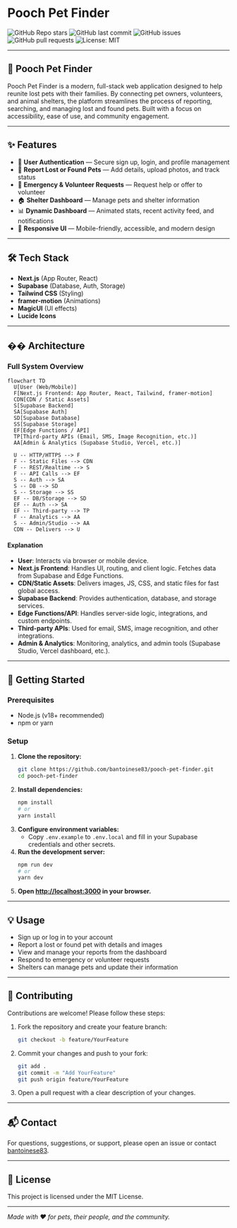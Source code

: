 # Pooch Pet Finder

![GitHub Repo stars](https://img.shields.io/github/stars/bantoinese83/pooch-pet-finder?style=social)
![GitHub last commit](https://img.shields.io/github/last-commit/bantoinese83/pooch-pet-finder)
![GitHub issues](https://img.shields.io/github/issues/bantoinese83/pooch-pet-finder)
![GitHub pull requests](https://img.shields.io/github/issues-pr/bantoinese83/pooch-pet-finder)
![License: MIT](https://img.shields.io/github/license/bantoinese83/pooch-pet-finder)
<!-- ![Build Status](https://img.shields.io/badge/build-passing-brightgreen) -->

---

## 🐾 Pooch Pet Finder

Pooch Pet Finder is a modern, full-stack web application designed to help reunite lost pets with their families. By connecting pet owners, volunteers, and animal shelters, the platform streamlines the process of reporting, searching, and managing lost and found pets. Built with a focus on accessibility, ease of use, and community engagement.

---

## ✨ Features

- 🔐 **User Authentication** — Secure sign up, login, and profile management
- 🐶 **Report Lost or Found Pets** — Add details, upload photos, and track status
- 🚨 **Emergency & Volunteer Requests** — Request help or offer to volunteer
- 🏠 **Shelter Dashboard** — Manage pets and shelter information
- 📊 **Dynamic Dashboard** — Animated stats, recent activity feed, and notifications
- 📱 **Responsive UI** — Mobile-friendly, accessible, and modern design

---

## 🛠️ Tech Stack

- **Next.js** (App Router, React)
- **Supabase** (Database, Auth, Storage)
- **Tailwind CSS** (Styling)
- **framer-motion** (Animations)
- **MagicUI** (UI effects)
- **Lucide Icons**

---

## ��️ Architecture

### Full System Overview

```mermaid
flowchart TD
  U[User (Web/Mobile)]
  F[Next.js Frontend: App Router, React, Tailwind, framer-motion]
  CDN[CDN / Static Assets]
  S[Supabase Backend]
  SA[Supabase Auth]
  SD[Supabase Database]
  SS[Supabase Storage]
  EF[Edge Functions / API]
  TP[Third-party APIs (Email, SMS, Image Recognition, etc.)]
  AA[Admin & Analytics (Supabase Studio, Vercel, etc.)]

  U -- HTTP/HTTPS --> F
  F -- Static Files --> CDN
  F -- REST/Realtime --> S
  F -- API Calls --> EF
  S -- Auth --> SA
  S -- DB --> SD
  S -- Storage --> SS
  EF -- DB/Storage --> SD
  EF -- Auth --> SA
  EF -- Third-party --> TP
  F -- Analytics --> AA
  S -- Admin/Studio --> AA
  CDN -- Delivers --> U
```

#### Explanation
- **User**: Interacts via browser or mobile device.
- **Next.js Frontend**: Handles UI, routing, and client logic. Fetches data from Supabase and Edge Functions.
- **CDN/Static Assets**: Delivers images, JS, CSS, and static files for fast global access.
- **Supabase Backend**: Provides authentication, database, and storage services.
- **Edge Functions/API**: Handles server-side logic, integrations, and custom endpoints.
- **Third-party APIs**: Used for email, SMS, image recognition, and other integrations.
- **Admin & Analytics**: Monitoring, analytics, and admin tools (Supabase Studio, Vercel dashboard, etc.).

---

## 🚀 Getting Started

### Prerequisites
- Node.js (v18+ recommended)
- npm or yarn

### Setup
1. **Clone the repository:**
   ```sh
   git clone https://github.com/bantoinese83/pooch-pet-finder.git
   cd pooch-pet-finder
   ```
2. **Install dependencies:**
   ```sh
   npm install
   # or
   yarn install
   ```
3. **Configure environment variables:**
   - Copy `.env.example` to `.env.local` and fill in your Supabase credentials and other secrets.
4. **Run the development server:**
   ```sh
   npm run dev
   # or
   yarn dev
   ```
5. **Open [http://localhost:3000](http://localhost:3000) in your browser.**

---

## 💡 Usage
- Sign up or log in to your account
- Report a lost or found pet with details and images
- View and manage your reports from the dashboard
- Respond to emergency or volunteer requests
- Shelters can manage pets and update their information

---

## 🤝 Contributing

Contributions are welcome! Please follow these steps:

1. Fork the repository and create your feature branch:
   ```sh
   git checkout -b feature/YourFeature
   ```
2. Commit your changes and push to your fork:
   ```sh
   git add .
   git commit -m "Add YourFeature"
   git push origin feature/YourFeature
   ```
3. Open a pull request with a clear description of your changes.

---

## 📬 Contact

For questions, suggestions, or support, please open an issue or contact [bantoinese83](https://github.com/bantoinese83).

---

## 📝 License

This project is licensed under the MIT License.

---

*Made with ❤️ for pets, their people, and the community.* 